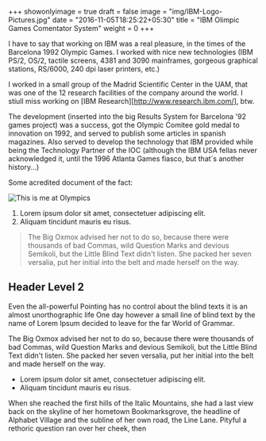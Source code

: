 +++
showonlyimage = true
draft = false
image = "img/IBM-Logo-Pictures.jpg"
date = "2016-11-05T18:25:22+05:30"
title = "IBM Olimpic Games Comentator System"
weight = 0
+++

I have to say that working on IBM was a real pleasure, in the times of the Barcelona 1992 Olympic Games. I worked with nice new technologies (IBM PS/2, OS/2, tactile screens, 4381 and 3090 mainframes, gorgeous graphical stations, RS/6000, 240 dpi laser printers, etc.) 

I worked in a small group of the Madrid Scientific Center in the UAM, that was one of the 12 research facilities of the company around the world. I stiull miss working on [IBM Research][http://www.research.ibm.com/], btw.
<!--more-->

The development (inserted into the big Results System for Barcelona '92 games project) was a success, got the Olympic Comitee gold medal to innovation on 1992, and served to publish some articles in spanish magazines. Also served to develop the technology that IBM provided while being the Technology Partner of the IOC (although the IBM USA fellas never acknowledged it, until the 1996 Atlanta Games fiasco, but that´s another history...)  

Some acredited document of the fact:

![This is me at Olympics][1]


1. Lorem ipsum dolor sit amet, consectetuer adipiscing elit.
2. Aliquam tincidunt mauris eu risus.

> The Big Oxmox advised her not to do so, because there were thousands of bad Commas, wild Question Marks and devious Semikoli, but the Little Blind Text didn't listen. She packed her seven versalia, put her initial into the belt and made herself on the way.

## Header Level 2

Even the all-powerful Pointing has no control about the blind texts it is an almost unorthographic life One day however a small line of blind text by the name of Lorem Ipsum decided to leave for the far World of Grammar.

The Big Oxmox advised her not to do so, because there were thousands of bad Commas, wild Question Marks and devious Semikoli, but the Little Blind Text didn't listen. She packed her seven versalia, put her initial into the belt and made herself on the way.

* Lorem ipsum dolor sit amet, consectetuer adipiscing elit.
* Aliquam tincidunt mauris eu risus.

When she reached the first hills of the Italic Mountains, she had a last view back on the skyline of her hometown Bookmarksgrove, the headline of Alphabet Village and the subline of her own road, the Line Lane. Pityful a rethoric question ran over her cheek, then  


[1]: /img/B92-jpc-picornell-04.jpg